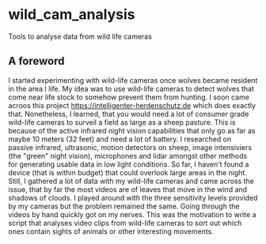 # wild_cam_analysis
Tools to analyse data from wild life cameras

## A foreword
I started experimenting with wild-life cameras once wolves became resident in the area I life. My idea was to use wild-life cameras to detect wolves that come near life stock to somehow prevent them from hunting. I soon came acroos this project https://intelligenter-herdenschutz.de which does exactly that. Nonetheless, I learned, that you would need a lot of consumer grade wild-life cameras to surveil a field as large as a sheep pasture. This is because of the active infrared night vision capabilities that only go as far as maybe 10 meters (32 feet) and need a lot of battery. I researched on passive infrared, ultrasonic, motion detectors on sheep, image intensiviers (the "green" night vision), microphones and lidar amongst other methods for generating usable data in low light conditions. So far, I haven't found a device (that is within budget) that could overlook large areas in the night. Still, I gathered a lot of data with my wild-life cameras and came across the issue, that by far the most videos are of leaves that move in the wind and shadows of clouds. I played around with the three sensitivity levels provided by my cameras but the problem remained the same. Going through the videos by hand quickly got on my nerves. This was the motivation to write a script that analyses video clips from wild-life cameras to sort out which ones contain sights of animals or other interesting movements.
